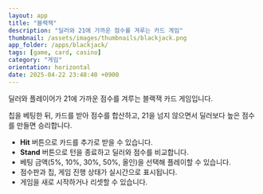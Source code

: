 ```yaml
---
layout: app
title: "블랙잭"
description: "딜러와 21에 가까운 점수를 겨루는 카드 게임"
thumbnail: /assets/images/thumbnails/blackjack.png
app_folder: /apps/blackjack/
tags: [game, card, casino]
category: "게임"
orientation: horizontal
date: 2025-04-22 23:48:40 +0900
---
```


딜러와 플레이어가 21에 가까운 점수를 겨루는 블랙잭 카드 게임입니다.

칩을 베팅한 뒤, 카드를 받아 점수를 합산하고, 21을 넘지 않으면서 딜러보다 높은 점수를 만들면 승리합니다.

- **Hit** 버튼으로 카드를 추가로 받을 수 있습니다.
- **Stand** 버튼으로 턴을 종료하고 딜러와 점수를 비교합니다.
- 베팅 금액(5%, 10%, 30%, 50%, 올인)을 선택해 플레이할 수 있습니다.
- 점수판과 칩, 게임 진행 상태가 실시간으로 표시됩니다.
- 게임을 새로 시작하거나 리셋할 수 있습니다.
